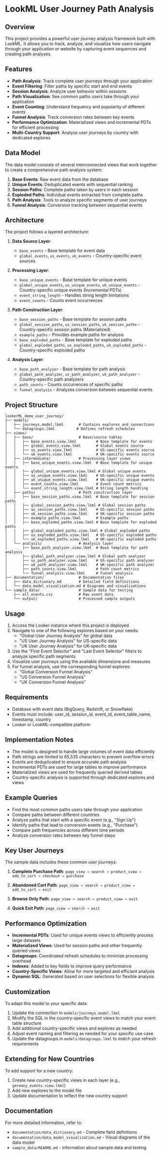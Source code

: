 # LookML User Journey Path Analysis

## Overview
This project provides a powerful user journey analysis framework built with LookML. It allows you to track, analyze, and visualize how users navigate through your application or website by capturing event sequences and creating path analyses.

## Features
- **Path Analysis**: Track complete user journeys through your application
- **Event Filtering**: Filter paths by specific start and end events
- **Session Analysis**: Analyze user behavior within sessions
- **Path Visualization**: See common paths users take through your application
- **Event Counting**: Understand frequency and popularity of different events
- **Funnel Analysis**: Track conversion rates between key events
- **Performance Optimization**: Materialized views and incremental PDTs for efficient processing
- **Multi-Country Support**: Analyze user journeys by country with dedicated explores

## Data Model
The data model consists of several interconnected views that work together to create a comprehensive path analysis system:

1. **Base Events**: Raw event data from the database
2. **Unique Events**: Deduplicated events with sequential ranking
3. **Session Paths**: Complete paths taken by users in each session
4. **Exploded Paths**: Individual events extracted from complete paths
5. **Path Analysis**: Tools to analyze specific segments of user journeys
6. **Funnel Analysis**: Conversion tracking between sequential events

## Architecture
The project follows a layered architecture:

1. **Data Source Layer**: 
   - `base_events` - Base template for event data
   - `global_events`, `us_events`, `uk_events` - Country-specific event sources

2. **Processing Layer**: 
   - `base_unique_events` - Base template for unique events
   - `global_unique_events`, `us_unique_events`, `uk_unique_events` - Country-specific unique events (Incremental PDTs)
   - `event_string_length` - Handles string length limitations
   - `event_counts` - Counts event occurrences

3. **Path Construction Layer**:
   - `base_session_paths` - Base template for session paths
   - `global_session_paths`, `us_session_paths`, `uk_session_paths` - Country-specific session paths (Materialized)
   - `example_paths` - Provides example paths for analysis
   - `base_exploded_paths` - Base template for exploded paths
   - `global_exploded_paths`, `us_exploded_paths`, `uk_exploded_paths` - Country-specific exploded paths

4. **Analysis Layer**:
   - `base_path_analyzer` - Base template for path analysis
   - `global_path_analyzer`, `us_path_analyzer`, `uk_path_analyzer` - Country-specific path analyzers
   - `path_counts` - Counts occurrences of specific paths
   - `funnel_analysis` - Analyzes conversion between sequential events

## Project Structure
```
lookerML_demo_user_journey/
├── models/
│   ├── journeys.model.lkml       # Contains explores and connections
│   └── datagroups.lkml          # Defines refresh schedules
├── views/
│   ├── base/                     # Base/source tables
│   │   ├── base_events.view.lkml         # Base template for events
│   │   ├── global_events.view.lkml       # Global events source
│   │   ├── us_events.view.lkml           # US-specific events source
│   │   └── uk_events.view.lkml           # UK-specific events source
│   ├── intermediate/             # Processing layer views
│   │   ├── base_unique_events.view.lkml  # Base template for unique events
│   │   ├── global_unique_events.view.lkml # Global unique events
│   │   ├── us_unique_events.view.lkml    # US-specific unique events
│   │   ├── uk_unique_events.view.lkml    # UK-specific unique events
│   │   ├── event_counts.view.lkml        # Event count metrics
│   │   └── event_string_length.view.lkml # String length handling
│   ├── paths/                    # Path construction layer
│   │   ├── base_session_paths.view.lkml  # Base template for session paths
│   │   ├── global_session_paths.view.lkml # Global session paths
│   │   ├── us_session_paths.view.lkml    # US-specific session paths
│   │   ├── uk_session_paths.view.lkml    # UK-specific session paths
│   │   ├── example_paths.view.lkml       # Example paths
│   │   ├── base_exploded_paths.view.lkml # Base template for exploded paths
│   │   ├── global_exploded_paths.view.lkml # Global exploded paths
│   │   ├── us_exploded_paths.view.lkml   # US-specific exploded paths
│   │   └── uk_exploded_paths.view.lkml   # UK-specific exploded paths
│   └── analysis/                 # Analysis layer
│       ├── base_path_analyzer.view.lkml  # Base template for path analysis
│       ├── global_path_analyzer.view.lkml # Global path analyzer
│       ├── us_path_analyzer.view.lkml    # US-specific path analyzer
│       ├── uk_path_analyzer.view.lkml    # UK-specific path analyzer
│       ├── path_counts.view.lkml         # Path count metrics
│       └── funnel_analysis.view.lkml     # Funnel analysis
├── documentation/                # Documentation files
│   ├── data_dictionary.md        # Detailed field definitions
│   └── data_model_visualization.md # Diagrams and visualizations
└── sample_data/                  # Sample data for testing
    ├── all_events.csv            # Raw event data
    └── output/                   # Processed sample outputs
```

## Usage
1. Access the Looker instance where this project is deployed
2. Navigate to one of the following explores based on your needs:
   - "Global User Journey Analysis" for global data
   - "US User Journey Analysis" for US-specific data
   - "UK User Journey Analysis" for UK-specific data
3. Use the "First Event Selector" and "Last Event Selector" filters to analyze specific path segments
4. Visualize user journeys using the available dimensions and measures
5. For funnel analysis, use the corresponding funnel explores:
   - "Global Conversion Funnel Analysis"
   - "US Conversion Funnel Analysis" 
   - "UK Conversion Funnel Analysis"

## Requirements
- Database with event data (BigQuery, Redshift, or Snowflake)
- Events must include: user_id, session_id, event_id, event_table_name, timestamp, country
- Looker or LookML-compatible platform

## Implementation Notes
- The model is designed to handle large volumes of event data efficiently
- Path strings are limited to 65,535 characters to prevent overflow errors
- Events are deduplicated to ensure accurate path analysis
- Incremental PDTs are used for large tables to improve performance
- Materialized views are used for frequently queried derived tables
- Country-specific analysis is supported through dedicated explores and views

## Example Queries
- Find the most common paths users take through your application
- Compare paths between different countries
- Analyze paths that start with a specific event (e.g., "Sign Up")
- Identify paths that lead to conversion events (e.g., "Purchase")
- Compare path frequencies across different time periods
- Analyze conversion rates between key funnel steps

## Key User Journeys
The sample data includes these common user journeys:

1. **Complete Purchase Path**: 
   `page_view → search → product_view → add_to_cart → checkout → purchase`

2. **Abandoned Cart Path**: 
   `page_view → search → product_view → add_to_cart → exit`

3. **Browse Only Path**: 
   `page_view → search → product_view → exit`

4. **Quick Exit Path**: 
   `page_view → search → exit`

## Performance Optimization
- **Incremental PDTs**: Used for unique events views to efficiently process large datasets
- **Materialized Views**: Used for session paths and other frequently queried views
- **Datagroups**: Coordinated refresh schedules to minimize processing overhead
- **Indexes**: Added to key fields to improve query performance
- **Country-Specific Views**: Allow for more targeted and efficient analysis
- **Dynamic SQL**: Generated based on user selections for flexible analysis

## Customization
To adapt this model to your specific data:
1. Update the connection in `models/journeys.model.lkml`
2. Modify the SQL in the country-specific event views to match your event table structure
3. Add additional country-specific views and explores as needed
4. Adjust event naming and filtering as needed for your specific use case
5. Update the datagroups in `models/datagroups.lkml` to match your refresh requirements

## Extending for New Countries
To add support for a new country:
1. Create new country-specific views in each layer (e.g., `germany_events.view.lkml`)
2. Add new explores to the model file
3. Update documentation to reflect the new country support

## Documentation
For more detailed information, refer to:
- `documentation/data_dictionary.md` - Complete field definitions
- `documentation/data_model_visualization.md` - Visual diagrams of the data model
- `sample_data/README.md` - Information about sample data and testing